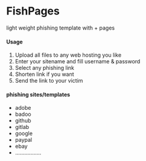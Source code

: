 # FishPages
light weight phishing template with  + pages

#### Usage

1. Upload all files to any web hosting you like
2. Enter your sitename and fill username & password
3. Select any phishing link
4. Shorten link if you want
5. Send the link to your victim

#### phishing sites/templates

- adobe 
- badoo
- github
- gitlab
- google
- paypal
- ebay
- ................. 
